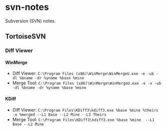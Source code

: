 # svn-notes
Subversion (SVN) notes.

## TortoiseSVN

### Diff Viewer

#### WinMerge

* Diff Viewer: `C:\Program Files (x86)\WinMerge\WinMergeU.exe -e -ub -dl %bname -dr %yname %base %mine`
* Merge Tool: `C:\Program Files (x86)\WinMerge\WinMergeU.exe -e -x -ub -dl %bname -dr %yname %base %mine`

#### KDiff

* Diff Viewer: `C:\Program Files\KDiff3\kdiff3.exe %base %mine %theirs -o %merged --L1 Base --L2 Mine --L3 Theirs`
* Merge Tool: `C:\Program Files\KDiff3\kdiff3.exe %base %mine  --L1 Base --L2 Mine`
